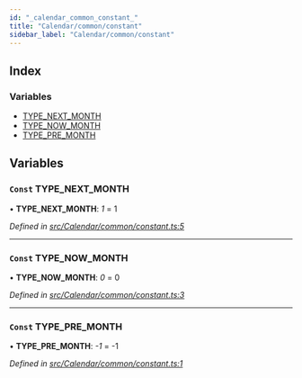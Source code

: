 ```yaml
---
id: "_calendar_common_constant_"
title: "Calendar/common/constant"
sidebar_label: "Calendar/common/constant"
---
```


## Index

### Variables

* [TYPE_NEXT_MONTH](_calendar_common_constant_.md#const-type_next_month)
* [TYPE_NOW_MONTH](_calendar_common_constant_.md#const-type_now_month)
* [TYPE_PRE_MONTH](_calendar_common_constant_.md#const-type_pre_month)

## Variables

### `Const` TYPE_NEXT_MONTH

• **TYPE_NEXT_MONTH**: *1* = 1

*Defined in [src/Calendar/common/constant.ts:5](https://github.com/tarojsx/ui/blob/bc31158/src/Calendar/common/constant.ts#L5)*

___

### `Const` TYPE_NOW_MONTH

• **TYPE_NOW_MONTH**: *0* = 0

*Defined in [src/Calendar/common/constant.ts:3](https://github.com/tarojsx/ui/blob/bc31158/src/Calendar/common/constant.ts#L3)*

___

### `Const` TYPE_PRE_MONTH

• **TYPE_PRE_MONTH**: *-1* = -1

*Defined in [src/Calendar/common/constant.ts:1](https://github.com/tarojsx/ui/blob/bc31158/src/Calendar/common/constant.ts#L1)*
